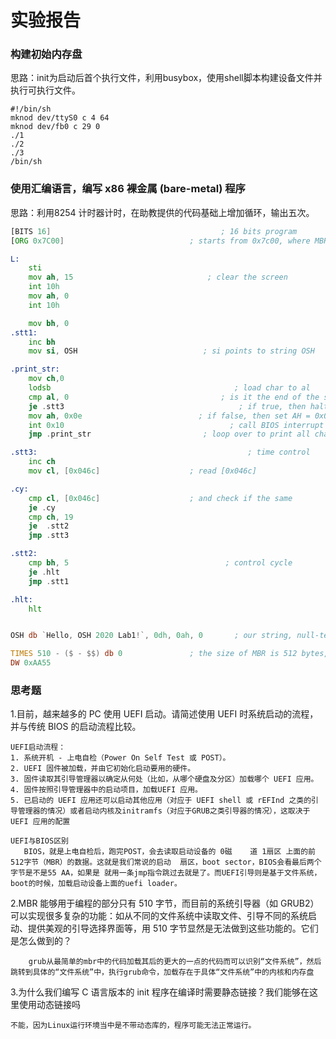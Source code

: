 # 实验报告

### 构建初始内存盘

思路：init为启动后首个执行文件，利用busybox，使用shell脚本构建设备文件并执行可执行文件。

```
#!/bin/sh
mknod dev/ttyS0 c 4 64
mknod dev/fb0 c 29 0
./1
./2
./3
/bin/sh
```



### 使用汇编语言，编写 x86 裸金属 (bare-metal) 程序 

思路：利用8254 计时器计时，在助教提供的代码基础上增加循环，输出五次。

```.asm
[BITS 16]                                      ; 16 bits program
[ORG 0x7C00]                            ; starts from 0x7c00, where MBR lies in memory

L:
    sti
    mov ah, 15                              ; clear the screen
    int 10h
    mov ah, 0
    int 10h

    mov bh, 0
.stt1:
    inc bh
    mov si, OSH                            ; si points to string OSH

.print_str:
    mov ch,0
    lodsb                                         ; load char to al
    cmp al, 0                                  ; is it the end of the string?
    je .stt3                                       ; if true, then halt the system
    mov ah, 0x0e                          ; if false, then set AH = 0x0e 
    int 0x10                                     ; call BIOS interrupt procedure, print a char to screen
    jmp .print_str                         ; loop over to print all chars

.stt3:                                               ; time control
    inc ch 
    mov cl, [0x046c]                    ; read [0x046c]

.cy:
    cmp cl, [0x046c]                    ; and check if the same
    je .cy
    cmp ch, 19
    je  .stt2
    jmp .stt3

.stt2:
    cmp bh, 5                                   ; control cycle
    je .hlt
    jmp .stt1

.hlt:
    hlt


OSH db `Hello, OSH 2020 Lab1!`, 0dh, 0ah, 0       ; our string, null-terminated

TIMES 510 - ($ - $$) db 0               ; the size of MBR is 512 bytes, fill remaining bytes to 0
DW 0xAA55  
```




### 思考题

1.目前，越来越多的 PC 使用 UEFI 启动。请简述使用 UEFI 时系统启动的流程，并与传统 BIOS 的启动流程比较。

```
UEFI启动流程：
1. 系统开机 - 上电自检（Power On Self Test 或 POST）。
2. UEFI 固件被加载，并由它初始化启动要用的硬件。
3. 固件读取其引导管理器以确定从何处（比如，从哪个硬盘及分区）加载哪个 UEFI 应用。
4. 固件按照引导管理器中的启动项目，加载UEFI 应用。
5. 已启动的 UEFI 应用还可以启动其他应用（对应于 UEFI shell 或 rEFInd 之类的引导管理器的情况）或者启动内核及initramfs（对应于GRUB之类引导器的情况），这取决于 UEFI 应用的配置

UEFI与BIOS区别
​	BIOS，就是上电自检后，跑完POST，会去读取启动设备的 0磁	道 1扇区 上面的前512字节（MBR）的数据。这就是我们常说的启动	扇区，boot sector，BIOS会看最后两个字节是不是55 AA，如果是	就用一条jmp指令跳过去就是了。而UEFI引导则是基于文件系统，	boot的时候，加载启动设备上面的uefi loader。
```



2.MBR 能够用于编程的部分只有 510 字节，而目前的系统引导器（如 GRUB2）可以实现很多复杂的功能：如从不同的文件系统中读取文件、引导不同的系统启动、提供美观的引导选择界面等，用 510 字节显然是无法做到这些功能的。它们是怎么做到的？

```
	grub从最简单的mbr中的代码加载其后的更大的一点的代码而可以识别“文件系统”，然后跳转到具体的“文件系统”中，执行grub命令，加载存在于具体“文件系统”中的内核和内存盘
```



3.为什么我们编写 C 语言版本的 init 程序在编译时需要静态链接？我们能够在这里使用动态链接吗

```
不能，因为Linux运行环境当中是不带动态库的，程序可能无法正常运行。
```

